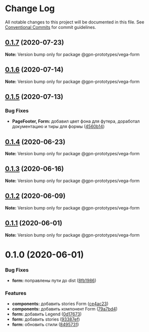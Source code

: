 # Change Log

All notable changes to this project will be documented in this file.
See [Conventional Commits](https://conventionalcommits.org) for commit guidelines.

## [0.1.7](https://github.com/gpn-prototypes/vega-ui/compare/@gpn-prototypes/vega-form@0.1.6...@gpn-prototypes/vega-form@0.1.7) (2020-07-23)

**Note:** Version bump only for package @gpn-prototypes/vega-form





## [0.1.6](https://github.com/gpn-prototypes/vega-ui/compare/@gpn-prototypes/vega-form@0.1.5...@gpn-prototypes/vega-form@0.1.6) (2020-07-14)

**Note:** Version bump only for package @gpn-prototypes/vega-form





## [0.1.5](https://github.com/gpn-prototypes/vega-ui/compare/@gpn-prototypes/vega-form@0.1.4...@gpn-prototypes/vega-form@0.1.5) (2020-07-13)


### Bug Fixes

* **PageFooter, Form:** добавил цвет фона для футера, доработал документацию и тиры для формы ([4560b14](https://github.com/gpn-prototypes/vega-ui/commit/4560b14f402dd35acd0572338bab85de7777e94e))





## [0.1.4](https://github.com/gpn-prototypes/vega-ui/compare/@gpn-prototypes/vega-form@0.1.3...@gpn-prototypes/vega-form@0.1.4) (2020-06-23)

**Note:** Version bump only for package @gpn-prototypes/vega-form





## [0.1.3](https://github.com/gpn-prototypes/vega-ui/compare/@gpn-prototypes/vega-form@0.1.2...@gpn-prototypes/vega-form@0.1.3) (2020-06-16)

**Note:** Version bump only for package @gpn-prototypes/vega-form





## [0.1.2](https://github.com/gpn-prototypes/vega-ui/compare/@gpn-prototypes/vega-form@0.1.1...@gpn-prototypes/vega-form@0.1.2) (2020-06-09)

**Note:** Version bump only for package @gpn-prototypes/vega-form





## [0.1.1](https://github.com/gpn-prototypes/vega-ui/compare/@gpn-prototypes/vega-form@0.1.0...@gpn-prototypes/vega-form@0.1.1) (2020-06-01)

**Note:** Version bump only for package @gpn-prototypes/vega-form

# 0.1.0 (2020-06-01)

### Bug Fixes

- **form:** поправлены пути до dist ([8fb1986](https://github.com/gpn-prototypes/vega-ui/commit/8fb1986c90033d2b0a5034f30a516eb4bdd5b71d))

### Features

- **components:** добавить stories Form ([ce4ac23](https://github.com/gpn-prototypes/vega-ui/commit/ce4ac2354afc929af3542e843a0a2ae8b9c93ee2))
- **components:** добавить компонент Form ([79a7bd4](https://github.com/gpn-prototypes/vega-ui/commit/79a7bd47372454922b326350e2f72ee14260c387))
- **form:** добавить Legend ([0d17673](https://github.com/gpn-prototypes/vega-ui/commit/0d176739c808af9e8e7263953b1a4a07ace081ef))
- **form:** добавить stories ([93387ef](https://github.com/gpn-prototypes/vega-ui/commit/93387ef38ef216bfae65cc31626a001593f39755))
- **form:** обновить стили ([8495731](https://github.com/gpn-prototypes/vega-ui/commit/8495731bc5d6ae081101c716d7a86cf5fd381458))
